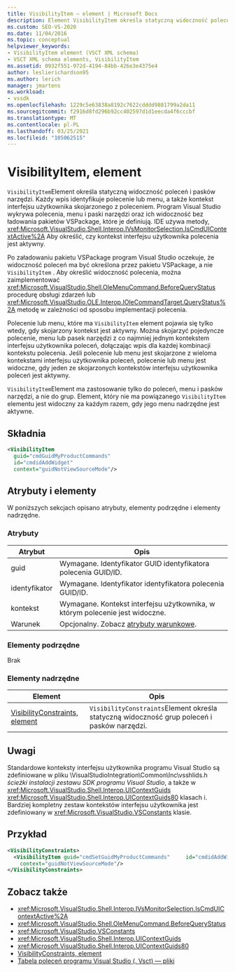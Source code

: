 ```yaml
---
title: VisibilityItem — element | Microsoft Docs
description: Element VisibilityItem określa statyczną widoczność poleceń i pasków narzędzi. Wpisy identyfikują polecenie lub menu oraz skojarzony kontekst interfejsu użytkownika polecenia.
ms.custom: SEO-VS-2020
ms.date: 11/04/2016
ms.topic: conceptual
helpviewer_keywords:
- VisibilityItem element (VSCT XML schema)
- VSCT XML schema elements, VisibilityItem
ms.assetid: 0932f551-972d-4194-84bb-426e3e4375e4
author: leslierichardson95
ms.author: lerich
manager: jmartens
ms.workload:
- vssdk
ms.openlocfilehash: 1229c5e63838a8192c7622cdddd9881799a2da11
ms.sourcegitcommit: f2916d8fd296b92cc402597d1d1eecda4f6cccbf
ms.translationtype: MT
ms.contentlocale: pl-PL
ms.lasthandoff: 03/25/2021
ms.locfileid: "105062515"
---
```

# <a name="visibilityitem-element"></a>VisibilityItem, element
`VisibilityItem`Element określa statyczną widoczność poleceń i pasków narzędzi. Każdy wpis identyfikuje polecenie lub menu, a także kontekst interfejsu użytkownika skojarzonego z poleceniem. Program Visual Studio wykrywa polecenia, menu i paski narzędzi oraz ich widoczność bez ładowania pakietów VSPackage, które je definiują. IDE używa metody, <xref:Microsoft.VisualStudio.Shell.Interop.IVsMonitorSelection.IsCmdUIContextActive%2A> Aby określić, czy kontekst interfejsu użytkownika polecenia jest aktywny.

 Po załadowaniu pakietu VSPackage program Visual Studio oczekuje, że widoczność poleceń ma być określona przez pakietu VSPackage, a nie `VisibilityItem` . Aby określić widoczność polecenia, można zaimplementować <xref:Microsoft.VisualStudio.Shell.OleMenuCommand.BeforeQueryStatus> procedurę obsługi zdarzeń lub <xref:Microsoft.VisualStudio.OLE.Interop.IOleCommandTarget.QueryStatus%2A> metodę w zależności od sposobu implementacji polecenia.

 Polecenie lub menu, które ma `VisibilityItem` element pojawia się tylko wtedy, gdy skojarzony kontekst jest aktywny. Można skojarzyć pojedyncze polecenie, menu lub pasek narzędzi z co najmniej jednym kontekstem interfejsu użytkownika poleceń, dołączając wpis dla każdej kombinacji kontekstu polecenia. Jeśli polecenie lub menu jest skojarzone z wieloma kontekstami interfejsu użytkownika poleceń, polecenie lub menu jest widoczne, gdy jeden ze skojarzonych kontekstów interfejsu użytkownika poleceń jest aktywny.

 `VisibilityItem`Element ma zastosowanie tylko do poleceń, menu i pasków narzędzi, a nie do grup. Element, który nie ma powiązanego `VisibilityItem` elementu jest widoczny za każdym razem, gdy jego menu nadrzędne jest aktywne.

## <a name="syntax"></a>Składnia

```xml
<VisibilityItem
  guid="cmdGuidMyProductCommands"
  id="cmdidAddWidget"
  context="guidNotViewSourceMode"/>
```

## <a name="attributes-and-elements"></a>Atrybuty i elementy
 W poniższych sekcjach opisano atrybuty, elementy podrzędne i elementy nadrzędne.

### <a name="attributes"></a>Atrybuty

|Atrybut|Opis|
|---------------|-----------------|
|guid|Wymagane. Identyfikator GUID identyfikatora polecenia GUID/ID.|
|identyfikator|Wymagane. Identyfikator identyfikatora polecenia GUID/ID.|
|kontekst|Wymagane. Kontekst interfejsu użytkownika, w którym polecenie jest widoczne.|
|Warunek|Opcjonalny. Zobacz [atrybuty warunkowe](../extensibility/vsct-xml-schema-conditional-attributes.md).|

### <a name="child-elements"></a>Elementy podrzędne
 Brak

### <a name="parent-elements"></a>Elementy nadrzędne

|Element|Opis|
|-------------|-----------------|
|[VisibilityConstraints, element](../extensibility/visibilityconstraints-element.md)|`VisibilityConstraints`Element określa statyczną widoczność grup poleceń i pasków narzędzi.|

## <a name="remarks"></a>Uwagi
 Standardowe konteksty interfejsu użytkownika programu Visual Studio są zdefiniowane w pliku \VisualStudioIntegration\Common\Inc\vsshlids.h *ścieżki instalacji zestawu SDK programu Visual Studio*, a także w <xref:Microsoft.VisualStudio.Shell.Interop.UIContextGuids> <xref:Microsoft.VisualStudio.Shell.Interop.UIContextGuids80> klasach i. Bardziej kompletny zestaw kontekstów interfejsu użytkownika jest zdefiniowany w <xref:Microsoft.VisualStudio.VSConstants> klasie.

## <a name="example"></a>Przykład

```xml
<VisibilityConstraints>
  <VisibilityItem guid="cmdSetGuidMyProductCommands"     id="cmdidAddWidget"
    context="guidNotViewSourceMode"/>
</VisibilityConstraints>
```

## <a name="see-also"></a>Zobacz także
- <xref:Microsoft.VisualStudio.Shell.Interop.IVsMonitorSelection.IsCmdUIContextActive%2A>
- <xref:Microsoft.VisualStudio.Shell.OleMenuCommand.BeforeQueryStatus>
- <xref:Microsoft.VisualStudio.VSConstants>
- <xref:Microsoft.VisualStudio.Shell.Interop.UIContextGuids>
- <xref:Microsoft.VisualStudio.Shell.Interop.UIContextGuids80>
- [VisibilityConstraints, element](../extensibility/visibilityconstraints-element.md)
- [Tabela poleceń programu Visual Studio (. Vsct) — pliki](../extensibility/internals/visual-studio-command-table-dot-vsct-files.md)

